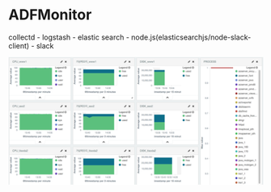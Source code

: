 # ADFMonitor
collectd - logstash - elastic search - node.js(elasticsearchjs/node-slack-client) - slack

![ADFMonitor](https://raw.githubusercontent.com/nadir93/ADFMonitor/master/res/screenshot.png)
